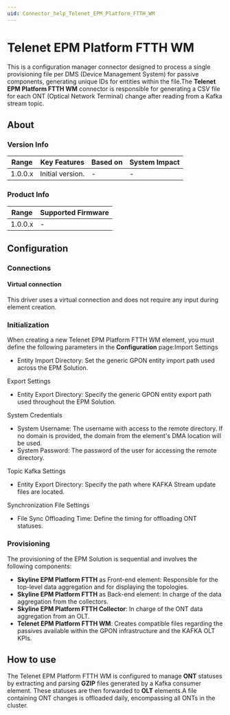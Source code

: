 ```yaml
---
uid: Connector_help_Telenet_EPM_Platform_FTTH_WM
---
```


# Telenet EPM Platform FTTH WM

This is a configuration manager connector designed to process a single provisioning file per DMS (Device Management System) for passive components, generating unique IDs for entities within the file.The **Telenet EPM Platform FTTH WM** connector is responsible for generating a CSV file for each ONT (Optical Network Terminal) change after reading from a Kafka stream topic.

## About

### Version Info

| **Range** | **Key Features** | **Based on** | **System Impact** |
|-----------|------------------|--------------|-------------------|
| 1.0.0.x   | Initial version. | \-           | \-                |

### Product Info

| **Range** | **Supported Firmware** |
|-----------|------------------------|
| 1.0.0.x   | \-                     |

## Configuration

### Connections

#### Virtual connection

This driver uses a virtual connection and does not require any input during element creation.

### Initialization

When creating a new Telenet EPM Platform FTTH WM element, you must define the following parameters in the **Configuration** page:Import Settings

- Entity Import Directory: Set the generic GPON entity import path used across the EPM Solution.

Export Settings

- Entity Export Directory: Specify the generic GPON entity export path used throughout the EPM Solution.

System Credentials

- System Username: The username with access to the remote directory. If no domain is provided, the domain from the element's DMA location will be used.
- System Password: The password of the user for accessing the remote directory.

Topic Kafka Settings

- Entity Export Directory: Specify the path where KAFKA Stream update files are located.

Synchronization File Settings

- File Sync Offloading Time: Define the timing for offloading ONT statuses.

### Provisioning

The provisioning of the EPM Solution is sequential and involves the following components:

- **Skyline EPM Platform FTTH** as Front-end element: Responsible for the top-level data aggregation and for displaying the topologies.
- **Skyline EPM Platform FTTH** as Back-end element: In charge of the data aggregation from the collectors.
- **Skyline EPM Platform FTTH Collector**: In charge of the ONT data aggregation from an OLT.
- **Telenet EPM Platform FTTH WM**: Creates compatible files regarding the passives available within the GPON infrastructure and the KAFKA OLT KPIs.

## How to use

The Telenet EPM Platform FTTH WM is configured to manage **ONT** statuses by extracting and parsing **GZIP** files generated by a Kafka consumer element. These statuses are then forwarded to **OLT** elements.A file containing ONT changes is offloaded daily, encompassing all ONTs in the cluster.
